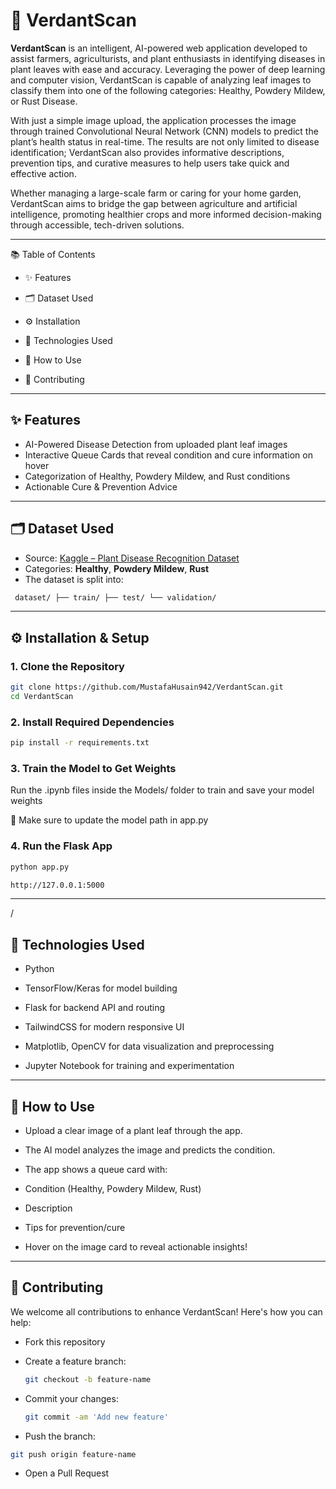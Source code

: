 # 🌱 VerdantScan

**VerdantScan** is an intelligent, AI-powered web application developed to assist farmers, agriculturists, and plant enthusiasts in identifying diseases in plant leaves with ease and accuracy. Leveraging the power of deep learning and computer vision, VerdantScan is capable of analyzing leaf images to classify them into one of the following categories: Healthy, Powdery Mildew, or Rust Disease.

With just a simple image upload, the application processes the image through trained Convolutional Neural Network (CNN) models to predict the plant’s health status in real-time. The results are not only limited to disease identification; VerdantScan also provides informative descriptions, prevention tips, and curative measures to help users take quick and effective action.

Whether managing a large-scale farm or caring for your home garden, VerdantScan aims to bridge the gap between agriculture and artificial intelligence, promoting healthier crops and more informed decision-making through accessible, tech-driven solutions.

---

📚 Table of Contents

- ✨ Features

- 🗂 Dataset Used

- ⚙️ Installation

- 🧰 Technologies Used

- 🚀 How to Use

- 🤝 Contributing

---

## ✨ Features

-  AI-Powered Disease Detection from uploaded plant leaf images
-  Interactive Queue Cards that reveal condition and cure information on hover
-  Categorization of Healthy, Powdery Mildew, and Rust conditions
-  Actionable Cure & Prevention Advice

---

## 🗂 Dataset Used

- Source: [Kaggle – Plant Disease Recognition Dataset](https://www.kaggle.com/datasets/rashikrahmanpritom/plant-disease-recognition-dataset)
- Categories: **Healthy**, **Powdery Mildew**, **Rust**
- The dataset is split into:
 ```bash
  dataset/ ├── train/ ├── test/ └── validation/
```

---

## ⚙️ Installation & Setup

###  1. Clone the Repository

```bash
git clone https://github.com/MustafaHusain942/VerdantScan.git
cd VerdantScan
```

###  2. Install Required Dependencies

```bash
pip install -r requirements.txt 
```

###  3. Train the Model to Get Weights

Run the .ipynb files inside the Models/ folder to train and save your model weights

🔁 Make sure to update the model path in app.py

###  4. Run the Flask App

```bash
python app.py
```
```bash
http://127.0.0.1:5000
```

---

/

## 🧰 Technologies Used

- Python

- TensorFlow/Keras for model building

- Flask for backend API and routing

- TailwindCSS for modern responsive UI

- Matplotlib, OpenCV for data visualization and preprocessing

- Jupyter Notebook for training and experimentation

---

## 🚀 How to Use

- Upload a clear image of a plant leaf through the app.

- The AI model analyzes the image and predicts the condition.

- The app shows a queue card with:

- Condition (Healthy, Powdery Mildew, Rust)

- Description

- Tips for prevention/cure

- Hover on the image card to reveal actionable insights!

---

## 🤝 Contributing

We welcome all contributions to enhance VerdantScan! Here's how you can help:

- Fork this repository

- Create a feature branch:
  ```bash
  git checkout -b feature-name
  ```

- Commit your changes:
  ```bash
  git commit -am 'Add new feature'
  ```
  
- Push the branch:
```bash
git push origin feature-name
```
- Open a Pull Request
